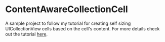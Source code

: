# ContentAwareCollectionCell
A sample project to follow my tutorial for creating self sizing UICollectionView cells based on the cell's content.
For more details check out the tutorial [here](http://eithanshavit.com/code/2015/04/18/Dynamic_Size_UICollectionView_Cell.html#anchor).
